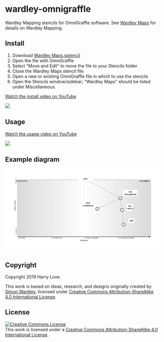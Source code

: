 # wardley-omnigraffle
Wardley Mapping stencils for OmniGraffle software. See [Wardley Maps](https://medium.com/wardleymaps) for details on Wardley Mapping.


## Install

1. Download [Wardley Maps.gstencil](https://github.com/harrylove/wardley-omnigraffle/blob/master/Wardley%20Maps.gstencil?raw=true)
1. Open the file with OmniGraffle
1. Select "Move and Edit" to move the file to your Stencils folder
1. Close the Wardley Maps stencil file
1. Open a new or existing OmniGraffle file in which to use the stencils
1. Open the Stencils window/sidebar; "Wardley Maps" should be listed under Miscellaneous.



[Watch the install video on YouTube](https://www.youtube.com/watch?v=E_wkCjTzfNM)

[![](http://img.youtube.com/vi/E_wkCjTzfNM/0.jpg)](http://www.youtube.com/watch?v=E_wkCjTzfNM "Wardley Map OmniGraffle Stencil Install")


## Usage

[Watch the usage video on YouTube](https://www.youtube.com/watch?v=BEvTq7lQ_ug)

[![](http://img.youtube.com/vi/BEvTq7lQ_ug/0.jpg)](http://www.youtube.com/watch?v=BEvTq7lQ_ug "Wardley Map OmniGraffle Stencil Usage")



## Example diagram

![A sample Wardley map showing a value chain for risk management](./Wardley-Map-CFO-risk.png?raw=true "Wardley Map CFO risk management example")


## Copyright

Copyright 2019 Harry Love.

This work is based on ideas, research, and designs originally created by [Simon Wardley](https://medium.com/wardleymaps), licensed under [Creative Commons Attribution-ShareAlike 4.0 International License](http://creativecommons.org/licenses/by-sa/4.0/).


## License

[![Creative Commons License](https://i.creativecommons.org/l/by-sa/4.0/88x31.png)](http://creativecommons.org/licenses/by-sa/4.0/)  
This work is licensed under a [Creative Commons Attribution-ShareAlike 4.0 International License](http://creativecommons.org/licenses/by-sa/4.0/).
